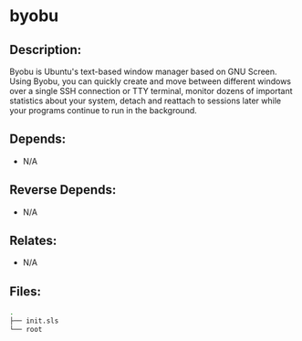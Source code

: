 # byobu

## Description:

Byobu is Ubuntu's text-based window manager based on GNU Screen. Using Byobu, you can quickly create and move between different windows over a single SSH connection or TTY terminal, monitor dozens of important statistics about your system, detach and reattach to sessions later while your programs continue to run in the background.

## Depends:

  -  N/A

## Reverse Depends:

  -  N/A

## Relates:

  -  N/A

## Files:

```bash
.
├── init.sls
└── root
```
